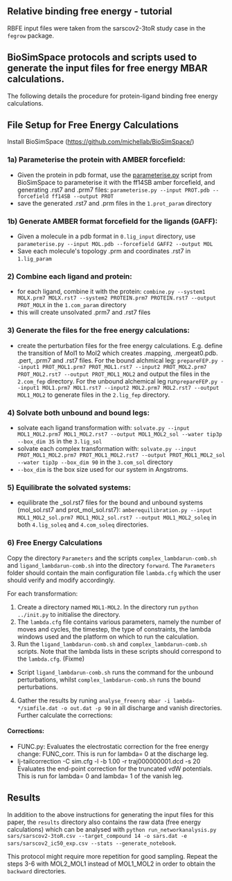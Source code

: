 ## Relative binding free energy - tutorial
RBFE input files were taken from the sarscov2-3toR study case in the `fegrow` package. 

## BioSimSpace protocols and scripts used to generate the input files for free energy MBAR calculations. 

The following details the procedure for protein-ligand binding free energy calculations. 

## File Setup for Free Energy Calculations

Install BioSimSpace (https://github.com/michellab/BioSimSpace/)

### 1a) Parameterise the protein with **AMBER** forcefield:
  - Given the protein in pdb format, use the [parameterise.py](https://github.com/michellab/BioSimSpace/blob/devel/nodes/playground/parameterise.py) script from BioSimSpace to parameterise it with the ff14SB amber forcefield, and generating .rst7 and .prm7 files: ```parameterise.py --input PROT.pdb --forcefield ff14SB --output PROT```
  - save the generated .rst7 and .prm files in the `1.prot_param` directory

### 1b) Generate AMBER format forcefield for the ligands (GAFF):
  - Given a molecule in a pdb format in `0.lig_input` directory, use ```parameterise.py --input MOL.pdb --forcefield GAFF2 --output MOL```
  - Save each molecule's topology .prm and coordinates .rst7 in `1.lig_param`

### 2) Combine each ligand and protein:
  - for each ligand, combine it with the protein: ```combine.py --system1 MOLX.prm7 MOLX.rst7 --system2 PROTEIN.prm7 PROTEIN.rst7 --output PROT_MOLX``` in the `1.com_param` directory
  - this will create unsolvated .prm7 and .rst7 files

### 3) Generate the files for the free energy calculations:
  - create the perturbation files for the free energy calculations. E.g. define the transition of Mol1 to Mol2 which creates .mapping, .mergeat0.pdb. .pert, .prm7 and .rst7 files. For the bound alchmical leg: ```prepareFEP.py --input1 PROT_MOL1.prm7 PROT_MOL1.rst7 --input2 PROT_MOL2.prm7 PROT_MOL2.rst7 --output PROT_MOL1_MOL2``` and output the files in the `2.com_fep` directory. For the unbound alchemical leg run```prepareFEP.py --input1 MOL1.prm7 MOL1.rst7 --input2 MOL2.prm7 MOL2.rst7 --output MOL1_MOL2``` to generate files in the `2.lig_fep` directory. 

### 4) Solvate both unbound and bound legs:
  - solvate each ligand transformation with: ```solvate.py --input MOL1_MOL2.prm7 MOL1_MOL2.rst7 --output MOL1_MOL2_sol --water tip3p --box_dim 35``` in the `3.lig_sol`
  - solvate each complex transformation with: ```solvate.py --input PROT_MOL1_MOL2.prm7 PROT_MOL1_MOL2.rst7 --output PROT_MOL1_MOL2_sol --water tip3p --box_dim 90``` in the `3.com_sol` directory
  - `--box_dim` is the box size used for our system in Angstroms. 

### 5) Equilibrate the solvated systems:
  - equilibrate the _sol.rst7 files for the bound and unbound systems (mol_sol.rst7 and prot_mol_sol.rst7): ```amberequilibration.py --input MOL1_MOL2_sol.prm7 MOL1_MOL2_sol.rst7 --output MOL1_MOL2_soleq``` in both `4.lig_soleq` and `4.com_soleq` directories. 


### 6) Free Energy Calculations
Copy the directory `Parameters` and the scripts `complex_lambdarun-comb.sh` and `ligand_lambdarun-comb.sh` into the directory `forward`. The `Parameters` folder should contain the main configuration file `lambda.cfg` which the user should verify and modify accordingly.

For each transformation:
1) Create a directory named `MOL1-MOL2`. In the directory run `python ../init.py` to initialise the directory. 
2) The `lambda.cfg` file contains various parameters, namely the number of moves and cycles, the timestep, the type of constraints, the lambda windows used and the platform on which to run the calculation. 
3) Run the ```ligand_lambdarun-comb.sh``` and ```complex_lambdarun-comb.sh``` scripts. Note that the lambda lists in these scripts should correspond to the `lambda.cfg`. (Fixme)
- Script ```ligand_lambdarun-comb.sh``` runs the command for the unbound perturbations, whilst ```complex_lambdarun-comb.sh``` runs the bound perturbations. 
4) Gather the results by runing ```analyse_freenrg mbar -i lambda-*/simfile.dat -o out.dat -p 90``` in all discharge and vanish directories. Further calculate the corrections:

#### Corrections:

 - FUNC.py: Evaluates the electrostatic correction for the free energy change: FUNC_corr. This is run for lambda= 0 at the discharge leg.
 - lj-tailcorrection -C sim.cfg -l <lambda> -b 1.00 -r traj000000001.dcd -s 20 Evaluates the end-point correction for the truncated vdW potentials. This is run for lambda= 0 and lambda= 1 of the vanish leg.

## Results

In addition to the above instructions for generating the input files for this paper, the `results` directory also contains the raw data (free energy calculations) which can be analysed with ```python run_networkanalysis.py sars/sarscov2-3toR.csv --target_compound 14 -o sars.dat -e sars/sarscov2_ic50_exp.csv --stats --generate_notebook```.

This protocol might require more repetition for good sampling. Repeat the steps 3-6 with MOL2_MOL1 instead of MOL1_MOL2 in order to obtain the `backward` directories.


